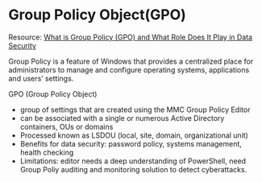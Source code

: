 # Group Policy Object(GPO)

Resource: [What is Group Policy (GPO) and What Role Does It Play in Data Security](https://www.lepide.com/blog/what-is-group-policy-gpo-and-what-role-does-it-play-in-data-security/)

Group Policy is a feature of Windows that provides a centralized place for administrators to manage and configure operating systems, applications and users’ settings.

GPO (Group Policy Object)

- group of settings that are created using the MMC Group Policy Editor
- can be associated with a single or numerous Active Directory containers, OUs or domains
- Processed known as LSDOU (local, site, domain, organizational unit)
- Benefits for data security: password policy, systems management, health checking
- Limitations: editor needs a deep understanding of PowerShell, need Group Poliy auditing and monitoring solution to detect cyberattacks. 
